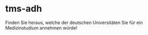 # tms-adh
Finden Sie heraus, welche der deutschen Universitäten Sie für ein Medizinstudium annehmen würde!
